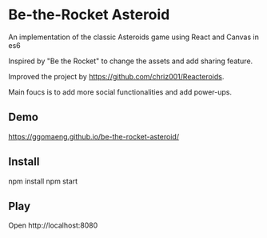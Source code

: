 # Be-the-Rocket Asteroid
An implementation of the classic Asteroids game using React and Canvas in es6

Inspired by "Be the Rocket" to change the assets and add sharing feature.

Improved the project by https://github.com/chriz001/Reacteroids.

Main foucs is to add more social functionalities and add power-ups.

## Demo

https://ggomaeng.github.io/be-the-rocket-asteroid/

## Install

npm install
npm start

## Play

Open http://localhost:8080